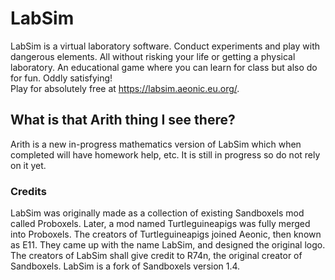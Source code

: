 # LabSim
LabSim is a virtual laboratory software. Conduct experiments and play with dangerous elements. All without risking your life or getting a physical laboratory. An educational game where you can learn for class but also do for fun. Oddly satisfying!<br/>
Play for absolutely free at https://labsim.aeonic.eu.org/.
## What is that Arith thing I see there?
Arith is a new in-progress mathematics version of LabSim which when completed will have homework help, etc. It is still in progress so do not rely on it yet.
### Credits
LabSim was originally made as a collection of existing Sandboxels mod called Proboxels. Later, a mod named Turtleguineapigs was fully merged into Proboxels. The creators of Turtleguineapigs joined Aeonic, then known as E11. They came up with the name LabSim, and designed the original logo.
The creators of LabSim shall give credit to R74n, the original creator of Sandboxels. LabSim is a fork of Sandboxels version 1.4.
